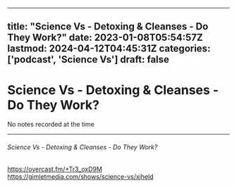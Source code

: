 
---
title: "Science Vs - Detoxing & Cleanses - Do They Work?"
date: 2023-01-08T05:54:57Z
lastmod: 2024-04-12T04:45:31Z
categories: ['podcast', 'Science Vs']
draft: false
---


# Science Vs - Detoxing & Cleanses - Do They Work?

No notes recorded at the time

- - -
###### Science Vs - Detoxing & Cleanses - Do They Work?

https://overcast.fm/+Tr3_oxD9M  
https://gimletmedia.com/shows/science-vs/xjheld

<!-- #public #podcast #Science Vs# -->

<!-- {BearID:1377A750-79B7-4879-8596-99EEF1D544A6-28016-00002D97F852841F} -->
